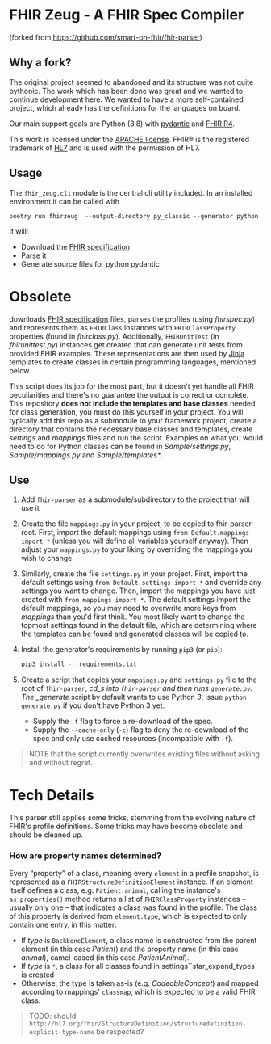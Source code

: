 # FHIR Zeug - A FHIR Spec Compiler

(forked from https://github.com/smart-on-fhir/fhir-parser)

## Why a fork?

The original project seemed to abandoned and its structure was not quite pythonic. The work which
has been done was great and we wanted to continue development here. We wanted to have a more
self-contained project, which already has the definitions for the languages on board.

Our main support goals are Python (3.8) with [pydantic](https://github.com/samuelcolvin/pydantic/)
and [FHIR R4](https://hl7.org/fhir/R4/).

This work is licensed under the [APACHE license][license].
FHIR® is the registered trademark of [HL7](http://hl7.org) and is used with the permission of HL7.

## Usage

The `fhir_zeug.cli` module is the central cli utility included. In an installed environment it can
be called with

```
poetry run fhirzeug  --output-directory py_classic --generator python
```

It will:

- Download the [FHIR specification][fhir]
- Parse it
- Generate source files for python pydantic

# Obsolete

downloads [FHIR specification][fhir] files, parses the profiles (using _fhirspec.py_) and represents them as `FHIRClass` instances with `FHIRClassProperty` properties (found in _fhirclass.py_).
Additionally, `FHIRUnitTest` (in _fhirunittest.py_) instances get created that can generate unit tests from provided FHIR examples.
These representations are then used by [Jinja][] templates to create classes in certain programming languages, mentioned below.

This script does its job for the most part, but it doesn't yet handle all FHIR peculiarities and there's no guarantee the output is correct or complete.
This repository **does not include the templates and base classes** needed for class generation, you must do this yourself in your project.
You will typically add this repo as a submodule to your framework project, create a directory that contains the necessary base classes and templates, create _settings_ and _mappings_ files and run the script.
Examples on what you would need to do for Python classes can be found in _Sample/settings.py_, _Sample/mappings.py_ and _Sample/templates\*_.

## Use

1. Add `fhir-parser` as a submodule/subdirectory to the project that will use it
2. Create the file `mappings.py` in your project, to be copied to fhir-parser root.
   First, import the default mappings using `from Default.mappings import *` (unless you will define all variables yourself anyway).
   Then adjust your `mappings.py` to your liking by overriding the mappings you wish to change.
3. Similarly, create the file `settings.py` in your project.
   First, import the default settings using `from Default.settings import *` and override any settings you want to change.
   Then, import the mappings you have just created with `from mappings import *`.
   The default settings import the default mappings, so you may need to overwrite more keys from _mappings_ than you'd first think.
   You most likely want to change the topmost settings found in the default file, which are determining where the templates can be found and generated classes will be copied to.
4. Install the generator's requirements by running `pip3` (or `pip`):

   ```bash
   pip3 install -r requirements.txt
   ```

5. Create a script that copies your `mappings.py` and `settings.py` file to the root of `fhir-parser`, _cd_s into `fhir-parser` and then runs `generate.py`.
   The \_generate_ script by default wants to use Python _3_, issue `python generate.py` if you don't have Python 3 yet.
   - Supply the `-f` flag to force a re-download of the spec.
   - Supply the `--cache-only` (`-c`) flag to deny the re-download of the spec and only use cached resources (incompatible with `-f`).

> NOTE that the script currently overwrites existing files without asking and without regret.

# Tech Details

This parser still applies some tricks, stemming from the evolving nature of FHIR's profile definitions.
Some tricks may have become obsolete and should be cleaned up.

### How are property names determined?

Every “property” of a class, meaning every `element` in a profile snapshot, is represented as a `FHIRStructureDefinitionElement` instance.
If an element itself defines a class, e.g. `Patient.animal`, calling the instance's `as_properties()` method returns a list of `FHIRClassProperty` instances – usually only one – that indicates a class was found in the profile.
The class of this property is derived from `element.type`, which is expected to only contain one entry, in this matter:

- If _type_ is `BackboneElement`, a class name is constructed from the parent element (in this case _Patient_) and the property name (in this case _animal_), camel-cased (in this case _PatientAnimal_).
- If _type_ is `*`, a class for all classes found in settings``star_expand_types` is created
- Otherwise, the type is taken as-is (e.g. _CodeableConcept_) and mapped according to mappings' `classmap`, which is expected to be a valid FHIR class.

> TODO: should `http://hl7.org/fhir/StructureDefinition/structuredefinition-explicit-type-name` be respected?

[license]: ./LICENSE.txt
[hl7]: http://hl7.org/
[fhir]: http://www.hl7.org/implement/standards/fhir/
[jinja]: http://jinja.pocoo.org/
